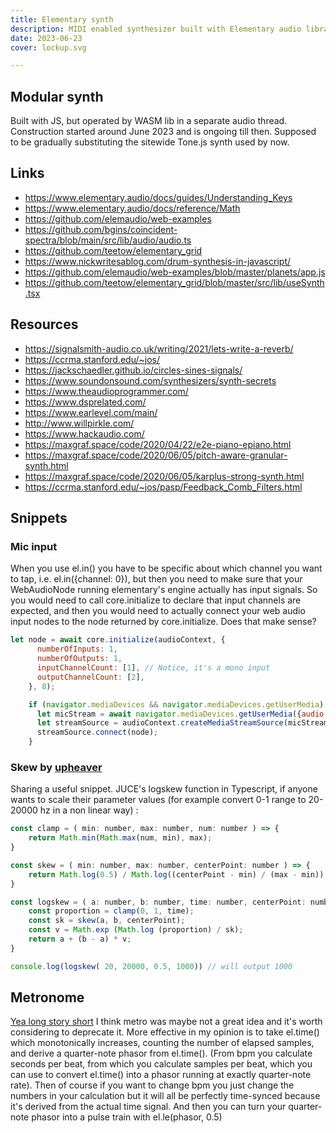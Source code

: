 ```yaml
---
title: Elementary synth
description: MIDI enabled synthesizer built with Elementary audio library
date: 2023-06-23
cover: lockup.svg

---
```


<script setup>
import { defineClientComponent } from 'vitepress'

const ElemAudio = defineClientComponent(() => {
  return import('../../../../audio/ElemAudio.vue')
})
</script>

<ElemAudio />

## Modular synth

Built with JS, but operated by WASM lib in a separate audio thread. Construction started around June 2023 and is ongoing till then. Supposed to be gradually substituting the sitewide Tone.js synth used by now.

## Links

- https://www.elementary.audio/docs/guides/Understanding_Keys
- https://www.elementary.audio/docs/reference/Math
- https://github.com/elemaudio/web-examples
- https://github.com/bgins/coincident-spectra/blob/main/src/lib/audio/audio.ts
- https://github.com/teetow/elementary_grid
- https://www.nickwritesablog.com/drum-synthesis-in-javascript/
- https://github.com/elemaudio/web-examples/blob/master/planets/app.js
- https://github.com/teetow/elementary_grid/blob/master/src/lib/useSynth.tsx
  
## Resources

- https://signalsmith-audio.co.uk/writing/2021/lets-write-a-reverb/
- https://ccrma.stanford.edu/~jos/
- https://jackschaedler.github.io/circles-sines-signals/
- https://www.soundonsound.com/synthesizers/synth-secrets
- https://www.theaudioprogrammer.com/
- https://www.dsprelated.com/
- https://www.earlevel.com/main/
- http://www.willpirkle.com/
- https://www.hackaudio.com/
- https://maxgraf.space/code/2020/04/22/e2e-piano-epiano.html
- https://maxgraf.space/code/2020/06/05/pitch-aware-granular-synth.html
- https://maxgraf.space/code/2020/06/05/karplus-strong-synth.html
- https://ccrma.stanford.edu/~jos/pasp/Feedback_Comb_Filters.html

## Snippets

### Mic input

When you use el.in() you have to be specific about which channel you want to tap, i.e. el.in({channel: 0}), but then you need to make sure that your WebAudioNode running elementary's engine actually has input signals. So you would need to call core.initialize to declare that input channels are expected, and then you would need to actually connect your web audio input nodes to the node returned by core.initialize. Does that make sense?

```js
let node = await core.initialize(audioContext, {
      numberOfInputs: 1,
      numberOfOutputs: 1,
      inputChannelCount: [1], // Notice, it's a mono input
      outputChannelCount: [2],
    }, 8);

    if (navigator.mediaDevices && navigator.mediaDevices.getUserMedia) {
      let micStream = await navigator.mediaDevices.getUserMedia({audio: true});
      let streamSource = audioContext.createMediaStreamSource(micStream);
      streamSource.connect(node);
    }
```

### Skew by [upheaver](https://discord.com/channels/826071713426178078/834787928688689172/1123676571279048875)

Sharing a useful snippet. JUCE's logskew function in Typescript, if anyone wants to scale their parameter values (for example convert 0-1 range to 20-20000 hz in a non linear way) :

```js
const clamp = ( min: number, max: number, num: number ) => {
    return Math.min(Math.max(num, min), max);
}

const skew = ( min: number, max: number, centerPoint: number ) => {
    return Math.log(0.5) / Math.log((centerPoint - min) / (max - min));
}

const logskew = ( a: number, b: number, time: number, centerPoint: number) => {
    const proportion = clamp(0, 1, time);
    const sk = skew(a, b, centerPoint);
    const v = Math.exp (Math.log (proportion) / sk);
    return a + (b - a) * v;
}

console.log(logskew( 20, 20000, 0.5, 1000)) // will output 1000
```

## Metronome

[Yea long story short](https://discord.com/channels/826071713426178078/834787928688689172/1127958693695205387) I think metro was maybe not a great idea and it's worth considering to deprecate it. More effective in my opinion is to take el.time() which monotonically increases, counting the number of elapsed samples, and derive a quarter-note phasor from el.time(). (From bpm you calculate seconds per beat, from which you calculate samples per beat, which you can use to convert el.time() into a phasor running at exactly quarter-note rate). Then of course if you want to change bpm you just change the numbers in your calculation but it will all be perfectly time-synced because it's derived from the actual time signal. And then you can turn your quarter-note phasor into a pulse train with el.le(phasor, 0.5)
